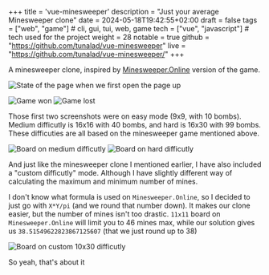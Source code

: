 +++
title = 'vue-minesweeper'
description = "Just your average Minesweeper clone"
date = 2024-05-18T19:42:55+02:00
draft = false
tags = ["web", "game"] # cli, gui, tui, web, game
tech = ["vue", "javascript"] # tech used for the project
weight = 28
notable = true
github = "https://github.com/tunalad/vue-minesweeper"
live = "https://github.com/tunalad/vue-minesweeper/"
+++

A minesweeper clone, inspired by [Minesweeper.Online](https://minesweeper.online) version of the game.

![State of the page when we first open the page up](/images/vue-minesweeper/game-easy.png)

![Game won](/images/vue-minesweeper/game-win.png)
![Game lost](/images/vue-minesweeper/game-loss.png)

Those first two screenshots were on easy mode (9x9, with 10 bombs). Medium difficutly is 16x16 with 40 bombs, and hard is 16x30 with 99 bombs. These difficuties are all based on the minesweeper game mentioned above.

![Board on medium difficutly](/images/vue-minesweeper/game-medium.png)
![Board on hard difficutly](/images/vue-minesweeper/game-hard.png)

And just like the minesweeper clone I mentioned earlier, I have also included a "custom difficutly" mode. Although I have slightly different way of calculating the maximum and minimum number of mines. 


I don't know what formula is used on `Minesweeper.Online`, so I decided to just go with `X*Y/pi` (and we round that number down). It makes our clone easier, but the number of mines isn't too drastic. `11x11` board on `Minesweeper.Online` will limit you to 46 mines max, while our solution gives us `38.51549622823867125607` (that we just round up to 38)

![Board on custom 10x30 difficutly](/images/vue-minesweeper/game-custom.png)

So yeah, that's about it
